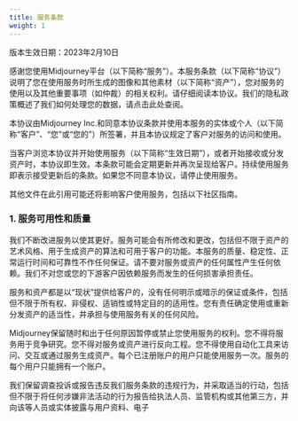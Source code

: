 ```yaml
---
title: 服务条款
weight: 1
---
```

版本生效日期：2023年2月10日

感谢您使用Midjourney平台（以下简称“服务”）。本服务条款（以下简称“协议”）说明了您在使用服务时所生成的图像和其他素材（以下简称“资产”），您对服务的使用以及其他重要事项（如仲裁）的相关权利。请仔细阅读本协议。我们的隐私政策概述了我们如何处理您的数据，请点击此处查阅。

本协议由Midjourney Inc.和同意本协议条款并使用本服务的实体或个人（以下简称“客户”、“您”或“您的”）所签署，并且本协议规定了客户对服务的访问和使用。

当客户浏览本协议并开始使用服务（以下简称“生效日期”），或者开始接收或分发资产时，本协议即生效。本条款可能会定期更新并再次呈现给客户。持续使用服务即表示接受更新后的条款。如果您不同意本协议，请停止使用服务。

其他文件在此引用可能还将影响客户使用服务，包括以下社区指南。

### 1. 服务可用性和质量

我们不断改进服务以使其更好。服务可能会有所修改和更改，包括但不限于资产的艺术风格、用于生成资产的算法和可用于客户的功能。本服务的质量、稳定性、正常运行时间和可靠性不作任何保证。请不要对服务或资产的任何属性产生任何依赖。我们不对您或您的下游客户因依赖服务而发生的任何损害承担责任。

服务和资产都是以“现状”提供给客户的，没有任何明示或暗示的保证或条件，包括但不限于所有权、非侵权、适销性或特定目的的适用性。您有责任确定使用或重新分发资产的适当性，并承担与使用服务有关的任何风险。

Midjourney保留随时和出于任何原因暂停或禁止您使用服务的权利。您不得将服务用于竞争研究。您不得对服务或资产进行反向工程。您不得使用自动化工具来访问、交互或通过服务生成资产。每个已注册账户的用户只能使用服务一次。服务的每个用户只能拥有一个账户。

我们保留调查投诉或报告违反我们服务条款的违规行为，并采取适当的行动，包括但不限于将任何涉嫌非法活动的行为报告给执法人员、监管机构或其他第三方，并向该等人员或实体披露与用户资料、电子